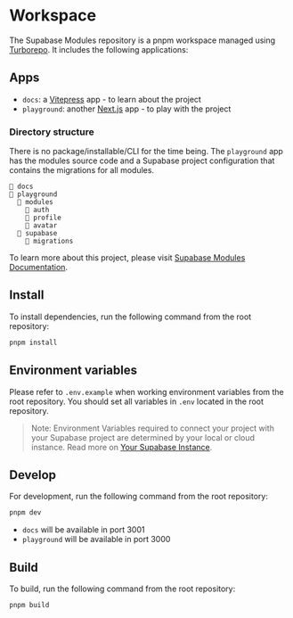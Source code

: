 # Workspace

The Supabase Modules repository is a pnpm workspace managed using [Turborepo](https://turbo.build/repo). It includes the following applications:

## Apps

- `docs`: a [Vitepress](https://vitepress.dev/) app - to learn about the project
- `playground`: another [Next.js](https://nextjs.org/) app - to play with the project

### Directory structure

There is no package/installable/CLI for the time being. The `playground` app has the modules source code and a Supabase project configuration that contains the migrations for all modules.

```
📁 docs
📁 playground
  📁 modules
    📁 auth
    📁 profile
    📁 avatar
  📁 supabase
    📁 migrations
```

To learn more about this project, please visit [Supabase Modules Documentation](https://supabase-modules-docs.vercel.app/).

## Install

To install dependencies, run the following command from the root repository:

```bash
pnpm install
```

## Environment variables

Please refer to `.env.example` when working environment variables from the root repository. You should set all variables in `.env` located in the root repository.

> Note: Environment Variables required to connect your project with your Supabase project are determined by your local or cloud instance. Read more on [Your Supabase Instance](https://supabase-modules-docs.vercel.app/getting-started/supabase).

## Develop

For development, run the following command from the root repository:

```bash
pnpm dev
```

- `docs` will be available in port 3001
- `playground` will be available in port 3000

## Build

To build, run the following command from the root repository:

```bash
pnpm build
```
